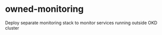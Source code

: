 # owned-monitoring
Deploy separate monitoring stack to monitor services running outside OKD cluster
